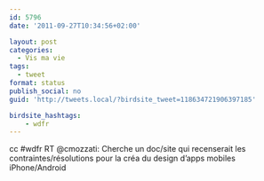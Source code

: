 ```yaml
---
id: 5796
date: '2011-09-27T10:34:56+02:00'

layout: post
categories:
  - Vis ma vie
tags:
  - tweet
format: status
publish_social: no
guid: 'http://tweets.local/?birdsite_tweet=118634721906397185'

birdsite_hashtags:
    - wdfr
---
```


cc #wdfr RT @cmozzati: Cherche un doc/site qui recenserait les contraintes/résolutions pour la créa du design d’apps mobiles iPhone/Android